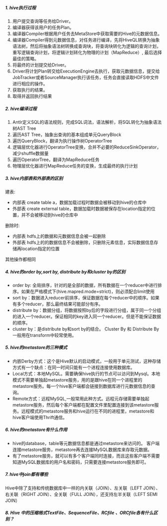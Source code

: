 ##### 1. hive执行过程

1. 用户提交查询等任务给Driver。
2. 编译器获得该用户的任务Plan。
3. 编译器Compiler根据用户任务去MetaStore中获取需要的Hive的元数据信息。
4. 编译器Compiler得到元数据信息，对任务进行编译，先将HiveQL转换为抽象语法树，然后将抽象语法树转换成查询块，将查询块转化为逻辑的查询计划，重写逻辑查询计划，将逻辑计划转化为物理的计划（MapReduce）, 最后选择最佳的策略。
5. 将最终的计划提交给Driver。
6. Driver将计划Plan转交给ExecutionEngine去执行，获取元数据信息，提交给JobTracker或者SourceManager执行该任务，任务会直接读取HDFS中文件进行相应的操作。
7. 获取执行的结果。
8. 取得并返回执行结果

##### 2. hive编译过程
1. Antlr定义SQL的语法规则，完成SQL词法，语法解析，将SQL转化为抽象语法树AST Tree
2. 遍历AST Tree，抽象出查询的基本组成单元QueryBlock
3. 遍历QueryBlock，翻译为执行操作树OperatorTree
4. 逻辑层优化器进行OperatorTree变换，合并不必要的ReduceSinkOperator，减少shuffle数据量
5. 遍历OperatorTree，翻译为MapReduce任务
6. 物理层优化器进行MapReduce任务的变换，生成最终的执行计划

##### 3. hive内部表和外部表的区别

建表:
* 内部表 create table a，数据加载过程时数据会被移动到hive的仓库中
* 外部表 create external table，数据加载时数据被保存在location指定的位置，并不会被移动到hive的仓库中

删除时:
* 内部表 hdfs上的数据和元数据信息会被一起删除
* 外部表 hdfs上的的数据信息不会被删除，只删除元素信息，实际数据信息存储再location指定的位置

其他操作都相同

##### 4. hive的order by,sort by, distribute by和cluster by的区别

* order by: 全局排序，针对的是全部的数据，所有数据在一个reducer中进行排序。如果在严格模式下(hive.mapred.mode=strict)，则必须配合limit使用
* sort by：数据进入reducer前排序，保证数据在每个reducer中的顺序。如果有多个reducer，那么最终结果可能部分有序。
* distribute by：数据分组，将数据按照by后的字段进行分组，属于同一个分组的进入一个reducer。保证相同的key进入同一个reducer。但是不能保证数据的顺序。
* cluster by：是distribute by和sort by的结合。
Cluster By 和 Distribute By一般用在transform中较常使用。

##### 5. hive的metastore的三种模式

* 内嵌Derby方式：这个是Hive默认的启动模式，一般用于单元测试，这种存储方式有一个缺点：在同一时间只能有一个进程连接使用数据库。
* Local方式：本地MySQL。需要确保hive执行的节点可以访问到Mysql。本地模式不需要单独起metastore服务，用的是跟hive在同一个进程里的metastore服务。每一个hive客户端都会链接到数据库进行元数据信息的查询。
* Remote方式：远程MySQL,一般常用此种方式。远程元存储需要单独起metastore服务，然后每个客户端都在配置文件里配置连接到该metastore服务。远程模式的metastore服务和hive运行在不同的进程里，metastore和hive客户端使用Thrift通信。

##### 6. hive的metastore有什么作用

* hive的database，table等元数据信息都是通过metastore来访问的。
客户端连接metastore服务，metastore再去连接MySQL数据库来存取元数据。
* 有了metastore服务，就可以有多个客户端同时连接，而且这些客户端不需要知道MySQL数据库的用户名和密码，只需要连接metastore服务即可。

##### 7. hive中join都有哪些

Hive中除了支持和传统数据库中一样的内关联（JOIN）、左关联（LEFT JOIN）、右关联（RIGHT JOIN）、全关联（FULL JOIN），还支持左半关联（LEFT SEMI JOIN）

##### 8. Hive 中的压缩格式TextFile、SequenceFile、RCfile 、ORCfile各有什么区别？